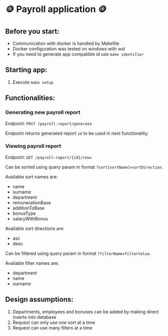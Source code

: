 # 🪙 Payroll application 🪙

## Before you start:
- Communication with docker is handled by Makefile
- Docker configuration was tested on windows with wsl 
- If you need to generate app compatible id use `make identifier`


## Starting app:
1. Execute `make setup`

## Functionalities:
### Generating new payroll report
Endpoint: `POST /payroll-report/generate`

Endpoint returns generated report `id` to be used in next functionality.
### Viewing payroll report
Endpoint: `GET /payroll-report/{id}/rows`

Can be sorted using query param in format `?sort[sortName]=sortDirection`.

Available sort names are:
- name
- surname
- department
- remunerationBase
- additionToBase
- bonusType
- salaryWithBonus

Available sort directions are:
- asc
- desc

Can be filtered using query param in format `?filterName=filterValue`.

Available filter names are:
- department
- name
- surname

## Design assumptions:
1. Departments, employees and bonuses can be added by making direct inserts into database
2. Request can only use one sort at a time
3. Request can use many filters at a time